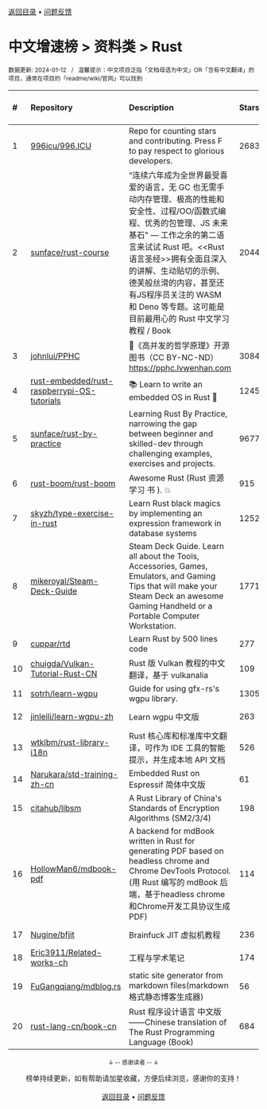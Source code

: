 <a href="https://gitee.com/GrowingGit/GitHub-Chinese-Top-Charts#github中文排行榜">返回目录</a> • <a href="/content/docs/feedback.md">问题反馈</a>

# 中文增速榜 > 资料类 > Rust
<sub>数据更新: 2024-01-12&nbsp;&nbsp;&nbsp;/&nbsp;&nbsp;&nbsp;温馨提示：中文项目泛指「文档母语为中文」OR「含有中文翻译」的项目，通常在项目的「readme/wiki/官网」可以找到</sub>

|#|Repository|Description|Stars|Average daily growth|Updated|
|:-|:-|:-|:-|:-|:-|
|1|[996icu/996.ICU](https://github.com/996icu/996.ICU)|Repo for counting stars and contributing. Press F to pay respect to glorious developers.|268343|153|2023-12-13|
|2|[sunface/rust-course](https://github.com/sunface/rust-course)|“连续六年成为全世界最受喜爱的语言，无 GC 也无需手动内存管理、极高的性能和安全性、过程/OO/函数式编程、优秀的包管理、JS 未来基石" — 工作之余的第二语言来试试 Rust 吧。<<Rust语言圣经>>拥有全面且深入的讲解、生动贴切的示例、德芙般丝滑的内容，甚至还有JS程序员关注的 WASM 和 Deno 等专题。这可能是目前最用心的 Rust 中文学习教程 / Book |20445|10|2024-01-09|
|3|[johnlui/PPHC](https://github.com/johnlui/PPHC)|📙《高并发的哲学原理》开源图书（CC BY-NC-ND）https://pphc.lvwenhan.com|3084|9|2023-11-08|
|4|[rust-embedded/rust-raspberrypi-OS-tutorials](https://github.com/rust-embedded/rust-raspberrypi-OS-tutorials)|:books: Learn to write an embedded OS in Rust :crab:|12455|6|2023-12-14|
|5|[sunface/rust-by-practice](https://github.com/sunface/rust-by-practice)|Learning Rust By Practice,  narrowing the gap between beginner and skilled-dev through challenging examples, exercises and projects.|9677|5|2024-01-07|
|6|[rust-boom/rust-boom](https://github.com/rust-boom/rust-boom)|Awesome Rust (Rust 资源   学习   书 ). 💥|915|2|2024-01-01|
|7|[skyzh/type-exercise-in-rust](https://github.com/skyzh/type-exercise-in-rust)|Learn Rust black magics by implementing an expression framework in database systems|1252|2|2023-12-16|
|8|[mikeroyal/Steam-Deck-Guide](https://github.com/mikeroyal/Steam-Deck-Guide)|Steam Deck Guide. Learn all about the Tools, Accessories, Games, Emulators, and Gaming Tips that will make your Steam Deck an awesome Gaming Handheld or a Portable Computer Workstation. |1771|2|2024-01-04|
|9|[cuppar/rtd](https://github.com/cuppar/rtd)|Learn Rust by 500 lines code|277|2|2023-09-05|
|10|[chuigda/Vulkan-Tutorial-Rust-CN](https://github.com/chuigda/Vulkan-Tutorial-Rust-CN)|Rust 版 Vulkan 教程的中文翻译，基于 vulkanalia|109|1|2023-10-13|
|11|[sotrh/learn-wgpu](https://github.com/sotrh/learn-wgpu)|Guide for using gfx-rs's wgpu library.|1305|1|2024-01-09|
|12|[jinleili/learn-wgpu-zh](https://github.com/jinleili/learn-wgpu-zh)|Learn wgpu 中文版|263|1|2024-01-01|
|13|[wtklbm/rust-library-i18n](https://github.com/wtklbm/rust-library-i18n)|Rust 核心库和标准库中文翻译，可作为 IDE 工具的智能提示，并生成本地 API 文档|526|1|2023-07-27|
|14|[Narukara/std-training-zh-cn](https://github.com/Narukara/std-training-zh-cn)|Embedded Rust on Espressif 简体中文版|61|0|2023-12-04|
|15|[citahub/libsm](https://github.com/citahub/libsm)|A Rust Library of China's Standards of Encryption Algorithms (SM2/3/4)|198|0|2023-12-26|
|16|[HollowMan6/mdbook-pdf](https://github.com/HollowMan6/mdbook-pdf)|A backend for mdBook written in Rust for generating PDF based on headless chrome and Chrome DevTools Protocol. (用 Rust 编写的 mdBook 后端，基于headless chrome和Chrome开发工具协议生成PDF)|114|0|2023-12-13|
|17|[Nugine/bfjit](https://github.com/Nugine/bfjit)|Brainfuck JIT 虚拟机教程|236|0|2023-10-19|
|18|[Eric3911/Related-works-ch](https://github.com/Eric3911/Related-works-ch)|工程与学术笔记|174|0|2023-10-03|
|19|[FuGangqiang/mdblog.rs](https://github.com/FuGangqiang/mdblog.rs)|static site generator from markdown files(markdown 格式静态博客生成器)|56|0|2023-09-04|
|20|[rust-lang-cn/book-cn](https://github.com/rust-lang-cn/book-cn)|Rust  程序设计语言 中文版——Chinese translation of The Rust Programming Language (Book)|684|0|2023-09-27|

<div align="center">
    <p><sub>↓ -- 感谢读者 -- ↓</sub></p>
    榜单持续更新，如有帮助请加星收藏，方便后续浏览，感谢你的支持！
</div>

<br/>

<div align="center"><a href="https://gitee.com/GrowingGit/GitHub-Chinese-Top-Charts#github中文排行榜">返回目录</a> • <a href="/content/docs/feedback.md">问题反馈</a></div>
